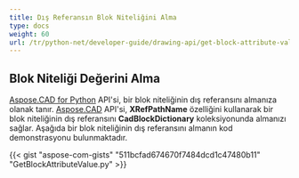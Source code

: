 ```yaml
---
title: Dış Referansın Blok Niteliğini Alma
type: docs
weight: 60
url: /tr/python-net/developer-guide/drawing-api/get-block-attribute-value-of-external-reference/
---
```


## **Blok Niteliği Değerini Alma**

[Aspose.CAD for Python](/cad/python/) API'si, bir blok niteliğinin dış referansını almanıza olanak tanır. [Aspose.CAD](https://products.aspose.com/cad/python/) API'si, **XRefPathName** özelliğini kullanarak bir blok niteliğinin dış referansını **CadBlockDictionary** koleksiyonunda almanızı sağlar. Aşağıda bir blok niteliğinin dış referansını almanın kod demonstrasyonu bulunmaktadır.

{{< gist "aspose-com-gists" "511bcfad674670f7484dcd1c47480b11" "GetBlockAttributeValue.py" >}}
